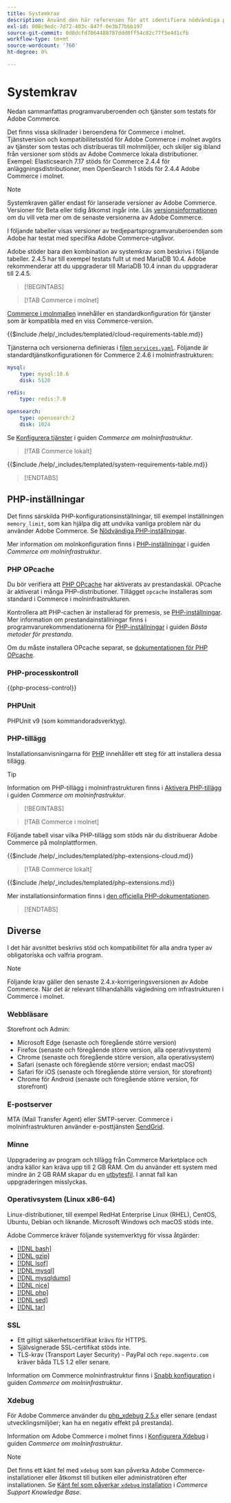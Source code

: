 ```yaml
---
title: Systemkrav
description: Använd den här referensen för att identifiera nödvändiga programvaruberoenden som har testats med Adobe Commerce-utgåvor.
exl-id: 008c9edc-7d72-403c-847f-0e3b77bbb197
source-git-commit: 0d8dcfd7064488787ddd0ff54c82c77f3e4d1cfb
workflow-type: tm+mt
source-wordcount: '760'
ht-degree: 0%

---
```


# Systemkrav

Nedan sammanfattas programvaruberoenden och tjänster som testats för Adobe Commerce.

Det finns vissa skillnader i beroendena för Commerce i molnet. Tjänstversion och kompatibilitetsstöd för Adobe Commerce i molnet avgörs av tjänster som testas och distribueras till molnmiljöer, och skiljer sig ibland från versioner som stöds av Adobe Commerce lokala distributioner. Exempel: Elasticsearch 7.17 stöds för Commerce 2.4.4 för anläggningsdistributioner, men OpenSearch 1 stöds för 2.4.4 Adobe Commerce i molnet.

>[!NOTE]
>
>Systemkraven gäller endast för lanserade versioner av Adobe Commerce. Versioner för Beta eller tidig åtkomst ingår inte. Läs [versionsinformationen](../release/release-notes/overview.md) om du vill veta mer om de senaste versionerna av Adobe Commerce.

I följande tabeller visas versioner av tredjepartsprogramvaruberoenden som Adobe har testat med specifika Adobe Commerce-utgåvor.

Adobe stöder bara den kombination av systemkrav som beskrivs i följande tabeller. 2.4.5 har till exempel testats fullt ut med MariaDB 10.4. Adobe rekommenderar att du uppgraderar till MariaDB 10.4 innan du uppgraderar till 2.4.5.

>[!BEGINTABS]

>[!TAB Commerce i molnet]

[Commerce i molnmallen](https://github.com/magento/magento-cloud) innehåller en standardkonfiguration för tjänster som är kompatibla med en viss Commerce-version.

{{$include /help/_includes/templated/cloud-requirements-table.md}}

Tjänsterna och versionerna definieras i [filen `services.yaml`](https://github.com/magento/magento-cloud/blob/master/.magento/services.yaml). Följande är standardtjänstkonfigurationen för Commerce 2.4.6 i molninfrastrukturen:

```yaml
mysql:
    type: mysql:10.6
    disk: 5120

redis:
    type: redis:7.0

opensearch:
    type: opensearch:2
    disk: 1024
```

Se [Konfigurera tjänster](https://experienceleague.adobe.com/docs/commerce-cloud-service/user-guide/configure/service/services-yaml.html) i guiden _Commerce om molninfrastruktur_.

>[!TAB Commerce lokalt]

{{$include /help/_includes/templated/system-requirements-table.md}}

>[!ENDTABS]

## PHP-inställningar

Det finns särskilda PHP-konfigurationsinställningar, till exempel inställningen `memory_limit`, som kan hjälpa dig att undvika vanliga problem när du använder Adobe Commerce. Se [Nödvändiga PHP-inställningar](prerequisites/php-settings.md).

Mer information om molnkonfiguration finns i [PHP-inställningar](https://experienceleague.adobe.com/docs/commerce-cloud-service/user-guide/configure/app/php-settings.html) i guiden _Commerce om molninfrastruktur_.

### PHP OPcache

Du bör verifiera att [PHP OPcache](https://www.php.net/manual/en/intro.opcache.php) har aktiverats av prestandaskäl. OPcache är aktiverat i många PHP-distributioner. Tillägget `opcache` installeras som standard i Commerce i molninfrastrukturen.

Kontrollera att PHP-cachen är installerad för premesis, se [PHP-inställningar](prerequisites/php-settings.md). Mer information om prestandainställningar finns i programvarurekommendationerna för [PHP-inställningar](https://experienceleague.adobe.com/docs/commerce-operations/performance-best-practices/software.html#php-settings) i guiden _Bästa metoder för prestanda_.

Om du måste installera OPcache separat, se [dokumentationen för PHP OPcache](https://www.php.net/manual/en/opcache.setup.php).

### PHP-processkontroll

{{php-process-control}}

### PHPUnit

PHPUnit v9 (som kommandoradsverktyg).

### PHP-tillägg

Installationsanvisningarna för [PHP](prerequisites/php-settings.md) innehåller ett steg för att installera dessa tillägg.

>[!TIP]
>
>Information om PHP-tillägg i molninfrastrukturen finns i [Aktivera PHP-tillägg](https://experienceleague.adobe.com/docs/commerce-cloud-service/user-guide/configure/app/php-settings.html#enable-extensions) i guiden _Commerce om molninfrastruktur_.

>[!BEGINTABS]

>[!TAB Commerce i molnet]

Följande tabell visar vilka PHP-tillägg som stöds när du distribuerar Adobe Commerce på molnplattformen.

{{$include /help/_includes/templated/php-extensions-cloud.md}}

>[!TAB Commerce lokalt]

{{$include /help/_includes/templated/php-extensions.md}}

Mer installationsinformation finns i [den officiella PHP-dokumentationen](https://www.php.net/manual/en/extensions.php).

>[!ENDTABS]

## Diverse

I det här avsnittet beskrivs stöd och kompatibilitet för alla andra typer av obligatoriska och valfria program.

>[!NOTE]
>
>Följande krav gäller den senaste 2.4.x-korrigeringsversionen av Adobe Commerce. När det är relevant tillhandahålls vägledning om infrastrukturen i Commerce i molnet.

### Webbläsare

Storefront och Admin:

- Microsoft Edge (senaste och föregående större version)
- Firefox (senaste och föregående större version, alla operativsystem)
- Chrome (senaste och föregående större version, alla operativsystem)
- Safari (senaste och föregående större version; endast macOS)
- Safari för iOS (senaste och föregående större version, för storefront)
- Chrome för Android (senaste och föregående större version, för storefront)

### E-postserver

MTA (Mail Transfer Agent) eller SMTP-server. Commerce i molninfrastrukturen använder e-posttjänsten [SendGrid](https://experienceleague.adobe.com/docs/commerce-cloud-service/user-guide/project/sendgrid.html).

### Minne

Uppgradering av program och tillägg från Commerce Marketplace och andra källor kan kräva upp till 2 GB RAM. Om du använder ett system med mindre än 2 GB RAM skapar du en [utbytesfil](https://support.magento.com/hc/en-us/articles/360032980432). I annat fall kan uppgraderingen misslyckas.

### Operativsystem (Linux x86-64)

Linux-distributioner, till exempel RedHat Enterprise Linux (RHEL), CentOS, Ubuntu, Debian och liknande. Microsoft Windows och macOS stöds inte.

Adobe Commerce kräver följande systemverktyg för vissa åtgärder:

- [[!DNL bash]](https://www.gnu.org/software/bash/)
- [[!DNL gzip]](https://www.gzip.org/)
- [[!DNL lsof]](https://linux.die.net/man/8/lsof)
- [[!DNL mysql]](https://www.mysql.com/)
- [[!DNL mysqldump]](https://dev.mysql.com/doc/refman/8.0/en/mysqldump.html)
- [[!DNL nice]](https://linux.die.net/man/1/nice)
- [[!DNL php]](https://www.php.net/)
- [[!DNL sed]](https://www.gnu.org/software/sed/manual/sed.html)
- [[!DNL tar]](https://linux.die.net/man/1/tar)

### SSL

- Ett giltigt säkerhetscertifikat krävs för HTTPS.
- Självsignerade SSL-certifikat stöds inte.
- TLS-krav (Transport Layer Security) - PayPal och `repo.magento.com` kräver båda TLS 1.2 eller senare.

Information om Commerce molninfrastruktur finns i [Snabb konfiguration](https://experienceleague.adobe.com/docs/commerce-cloud-service/user-guide/cdn/setup-fastly/fastly-configuration.html) i guiden _Commerce om molninfrastruktur_.

### Xdebug

För Adobe Commerce använder du [php_xdebug 2.5.x](https://xdebug.org/download) eller senare (endast utvecklingsmiljöer; kan ha en negativ effekt på prestanda).

Information om Adobe Commerce i molnet finns i [Konfigurera Xdebug](https://experienceleague.adobe.com/docs/commerce-cloud-service/user-guide/develop/test/debug.html) i guiden _Commerce om molninfrastruktur_.

>[!NOTE]
>
>Det finns ett känt fel med `xdebug` som kan påverka Adobe Commerce-installationer eller åtkomst till butiken eller administratören efter installationen. Se [Känt fel som påverkar `xdebug` installation](https://experienceleague.adobe.com/docs/commerce-knowledge-base/kb/troubleshooting/miscellaneous/known-issues-that-affect-installation.html) i _Commerce Support Knowledge Base_.
